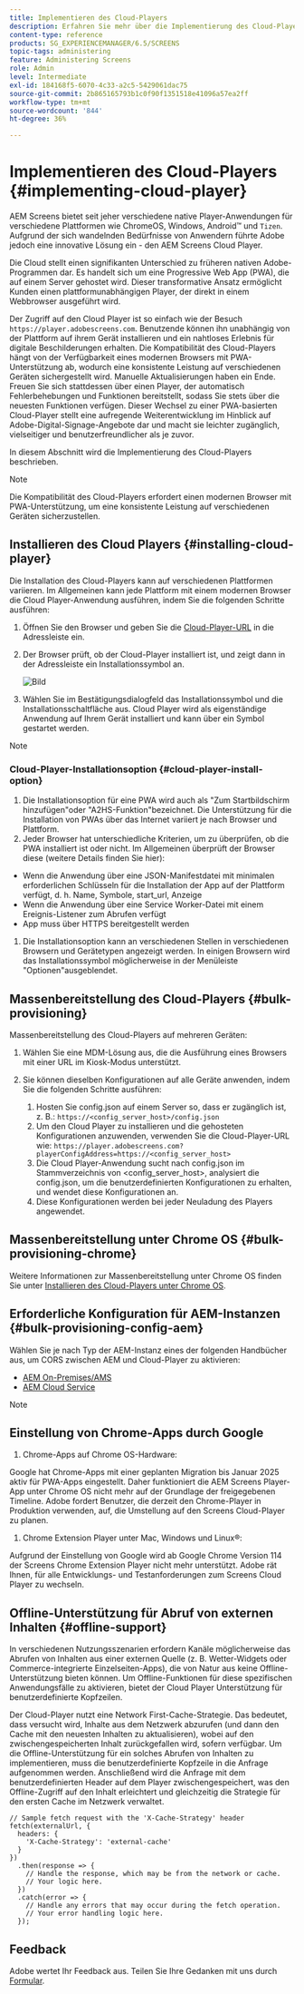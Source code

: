 ```yaml
---
title: Implementieren des Cloud-Players
description: Erfahren Sie mehr über die Implementierung des Cloud-Players.
content-type: reference
products: SG_EXPERIENCEMANAGER/6.5/SCREENS
topic-tags: administering
feature: Administering Screens
role: Admin
level: Intermediate
exl-id: 184168f5-6070-4c33-a2c5-5429061dac75
source-git-commit: 2b865165793b1c0f90f1351518e41096a57ea2ff
workflow-type: tm+mt
source-wordcount: '844'
ht-degree: 36%

---
```


# Implementieren des Cloud-Players  {#implementing-cloud-player}

AEM Screens bietet seit jeher verschiedene native Player-Anwendungen für verschiedene Plattformen wie ChromeOS, Windows, Android™ und `Tizen`. Aufgrund der sich wandelnden Bedürfnisse von Anwendern führte Adobe jedoch eine innovative Lösung ein - den AEM Screens Cloud Player.

Die Cloud stellt einen signifikanten Unterschied zu früheren nativen Adobe-Programmen dar. Es handelt sich um eine Progressive Web App (PWA), die auf einem Server gehostet wird. Dieser transformative Ansatz ermöglicht Kunden einen plattformunabhängigen Player, der direkt in einem Webbrowser ausgeführt wird.

Der Zugriff auf den Cloud Player ist so einfach wie der Besuch `https://player.adobescreens.com`. Benutzende können ihn unabhängig von der Plattform auf ihrem Gerät installieren und ein nahtloses Erlebnis für digitale Beschilderungen erhalten. Die Kompatibilität des Cloud-Players hängt von der Verfügbarkeit eines modernen Browsers mit PWA-Unterstützung ab, wodurch eine konsistente Leistung auf verschiedenen Geräten sichergestellt wird. Manuelle Aktualisierungen haben ein Ende. Freuen Sie sich stattdessen über einen Player, der automatisch Fehlerbehebungen und Funktionen bereitstellt, sodass Sie stets über die neuesten Funktionen verfügen. Dieser Wechsel zu einer PWA-basierten Cloud-Player stellt eine aufregende Weiterentwicklung im Hinblick auf Adobe-Digital-Signage-Angebote dar und macht sie leichter zugänglich, vielseitiger und benutzerfreundlicher als je zuvor.

In diesem Abschnitt wird die Implementierung des Cloud-Players beschrieben.

>[!NOTE]
>
>Die Kompatibilität des Cloud-Players erfordert einen modernen Browser mit PWA-Unterstützung, um eine konsistente Leistung auf verschiedenen Geräten sicherzustellen.

## Installieren des Cloud Players {#installing-cloud-player}

Die Installation des Cloud-Players kann auf verschiedenen Plattformen variieren. Im Allgemeinen kann jede Plattform mit einem modernen Browser die Cloud Player-Anwendung ausführen, indem Sie die folgenden Schritte ausführen:

1. Öffnen Sie den Browser und geben Sie die [Cloud-Player-URL](https://player.adobescreens.com) in die Adressleiste ein.
1. Der Browser prüft, ob der Cloud-Player installiert ist, und zeigt dann in der Adressleiste ein Installationssymbol an.

   ![Bild](/help/user-guide/assets/cloud-player-install.png)

1. Wählen Sie im Bestätigungsdialogfeld das Installationssymbol und die Installationsschaltfläche aus. Cloud Player wird als eigenständige Anwendung auf Ihrem Gerät installiert und kann über ein Symbol gestartet werden.

>[!NOTE]
>
>### Cloud-Player-Installationsoption {#cloud-player-install-option}
>
1. Die Installationsoption für eine PWA wird auch als &quot;Zum Startbildschirm hinzufügen&quot;oder &quot;A2HS-Funktion&quot;bezeichnet. Die Unterstützung für die Installation von PWAs über das Internet variiert je nach Browser und Plattform.
1. Jeder Browser hat unterschiedliche Kriterien, um zu überprüfen, ob die PWA installiert ist oder nicht. Im Allgemeinen überprüft der Browser diese (weitere Details finden Sie hier):
>
* Wenn die Anwendung über eine JSON-Manifestdatei mit minimalen erforderlichen Schlüsseln für die Installation der App auf der Plattform verfügt, d. h. Name, Symbole, start_url, Anzeige
* Wenn die Anwendung über eine Service Worker-Datei mit einem Ereignis-Listener zum Abrufen verfügt
* App muss über HTTPS bereitgestellt werden
>
1. Die Installationsoption kann an verschiedenen Stellen in verschiedenen Browsern und Gerätetypen angezeigt werden. In einigen Browsern wird das Installationssymbol möglicherweise in der Menüleiste &quot;Optionen&quot;ausgeblendet.

## Massenbereitstellung des Cloud-Players {#bulk-provisioning}

Massenbereitstellung des Cloud-Players auf mehreren Geräten:

1. Wählen Sie eine MDM-Lösung aus, die die Ausführung eines Browsers mit einer URL im Kiosk-Modus unterstützt.
1. Sie können dieselben Konfigurationen auf alle Geräte anwenden, indem Sie die folgenden Schritte ausführen:

   1. Hosten Sie config.json auf einem Server so, dass er zugänglich ist, z. B.: `https://<config_server_host>/config.json`
   1. Um den Cloud Player zu installieren und die gehosteten Konfigurationen anzuwenden, verwenden Sie die Cloud-Player-URL wie: `https://player.adobescreens.com?playerConfigAddress=https://<config_server_host>`
   1. Die Cloud Player-Anwendung sucht nach config.json im Stammverzeichnis von &lt;config_server_host>, analysiert die config.json, um die benutzerdefinierten Konfigurationen zu erhalten, und wendet diese Konfigurationen an.
   1. Diese Konfigurationen werden bei jeder Neuladung des Players angewendet.

## Massenbereitstellung unter Chrome OS {#bulk-provisioning-chrome}

Weitere Informationen zur Massenbereitstellung unter Chrome OS finden Sie unter [Installieren des Cloud-Players unter Chrome OS](https://main--screens-franklin-documentation--hlxscreens.hlx.page/updates/cloud-player/guides/chromeos-install-cloud-player).

## Erforderliche Konfiguration für AEM-Instanzen {#bulk-provisioning-config-aem}

Wählen Sie je nach Typ der AEM-Instanz eines der folgenden Handbücher aus, um CORS zwischen AEM und Cloud-Player zu aktivieren:
* [AEM On-Premises/AMS](https://main--screens-franklin-documentation--hlxscreens.hlx.live/updates/cloud-player/guides/cors-settings-aem-onpremandams)
* [AEM Cloud Service](https://main--screens-franklin-documentation--hlxscreens.hlx.live/updates/cloud-player/guides/cors-settings-aem-cs)

>[!NOTE]
>
## Einstellung von Chrome-Apps durch Google
>
1. Chrome-Apps auf Chrome OS-Hardware:
>
Google hat Chrome-Apps mit einer geplanten Migration bis Januar 2025 aktiv für PWA-Apps eingestellt. Daher funktioniert die AEM Screens Player-App unter Chrome OS nicht mehr auf der Grundlage der freigegebenen Timeline. Adobe fordert Benutzer, die derzeit den Chrome-Player in Produktion verwenden, auf, die Umstellung auf den Screens Cloud-Player zu planen.
>
1. Chrome Extension Player unter Mac, Windows und Linux®:
>
Aufgrund der Einstellung von Google wird ab Google Chrome Version 114 der Screens Chrome Extension Player nicht mehr unterstützt. Adobe rät Ihnen, für alle Entwicklungs- und Testanforderungen zum Screens Cloud Player zu wechseln.

## Offline-Unterstützung für Abruf von externen Inhalten {#offline-support}

In verschiedenen Nutzungsszenarien erfordern Kanäle möglicherweise das Abrufen von Inhalten aus einer externen Quelle (z. B. Wetter-Widgets oder Commerce-integrierte Einzelseiten-Apps), die von Natur aus keine Offline-Unterstützung bieten können. Um Offline-Funktionen für diese spezifischen Anwendungsfälle zu aktivieren, bietet der Cloud Player Unterstützung für benutzerdefinierte Kopfzeilen.

Der Cloud-Player nutzt eine Network First-Cache-Strategie. Das bedeutet, dass versucht wird, Inhalte aus dem Netzwerk abzurufen (und dann den Cache mit den neuesten Inhalten zu aktualisieren), wobei auf den zwischengespeicherten Inhalt zurückgefallen wird, sofern verfügbar. Um die Offline-Unterstützung für ein solches Abrufen von Inhalten zu implementieren, muss die benutzerdefinierte Kopfzeile in die Anfrage aufgenommen werden. Anschließend wird die Anfrage mit dem benutzerdefinierten Header auf dem Player zwischengespeichert, was den Offline-Zugriff auf den Inhalt erleichtert und gleichzeitig die Strategie für den ersten Cache im Netzwerk verwaltet.

```
// Sample fetch request with the 'X-Cache-Strategy' header
fetch(externalUrl, {
  headers: {
    'X-Cache-Strategy': 'external-cache'
  }
})
  .then(response => {
    // Handle the response, which may be from the network or cache.
    // Your logic here.
  })
  .catch(error => {
    // Handle any errors that may occur during the fetch operation.
    // Your error handling logic here.
  }); 
```

## Feedback

Adobe wertet Ihr Feedback aus. Teilen Sie Ihre Gedanken mit uns durch [Formular](https://forms.office.com/pages/responsepage.aspx?id=Wht7-jR7h0OUrtLBeN7O4TFE0b_GjstOj6I1uGs9vLpURVdWWklQQTZZRTFVNEhRVlBWWldMWlJXOC4u).
